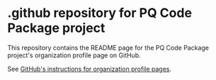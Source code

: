 # .github repository for PQ Code Package project

This repository contains the README page for the PQ Code Package project's organization profile page on GitHub.  

See [GitHub's instructions for organization profile pages](https://docs.github.com/en/organizations/collaborating-with-groups-in-organizations/customizing-your-organizations-profile).
